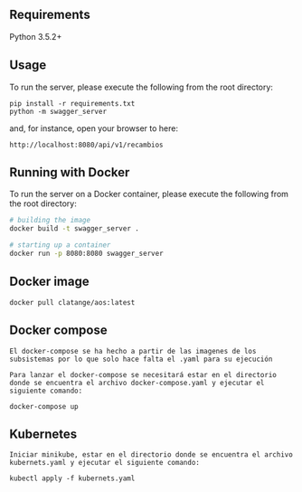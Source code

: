 ## Requirements
Python 3.5.2+

## Usage
To run the server, please execute the following from the root directory:

```
pip install -r requirements.txt
python -m swagger_server
```

and, for instance, open your browser to here:

```
http://localhost:8080/api/v1/recambios
```


## Running with Docker

To run the server on a Docker container, please execute the following from the root directory:

```bash
# building the image
docker build -t swagger_server .

# starting up a container
docker run -p 8080:8080 swagger_server
```

## Docker image

```
docker pull clatange/aos:latest
```

## Docker compose
```
El docker-compose se ha hecho a partir de las imagenes de los subsistemas por lo que solo hace falta el .yaml para su ejecución

Para lanzar el docker-compose se necesitará estar en el directorio donde se encuentra el archivo docker-compose.yaml y ejecutar el siguiente comando: 

docker-compose up
```

## Kubernetes
```
Iniciar minikube, estar en el directorio donde se encuentra el archivo kubernets.yaml y ejecutar el siguiente comando:

kubectl apply -f kubernets.yaml
```
